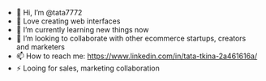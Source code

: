 - 👋 Hi, I’m @tata7772
- 👀 Love creating web interfaces
- 🌱 I’m currently learning new things now
- 💞️  I’m looking to collaborate with other ecommerce startups, creators and marketers
- 📫 How to reach me: https://www.linkedin.com/in/tata-tkina-2a461616a/
- ⚡ Looing for sales, marketing collaboration
<!---
tata7772/tata7772 is a ✨ special ✨ repository because its `README.md` (this file) appears on your GitHub profile.
You can click the Preview link to take a look at your changes.
--->
